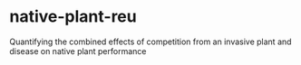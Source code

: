 # native-plant-reu
 Quantifying the combined effects of competition from an invasive plant and disease on native plant performance
